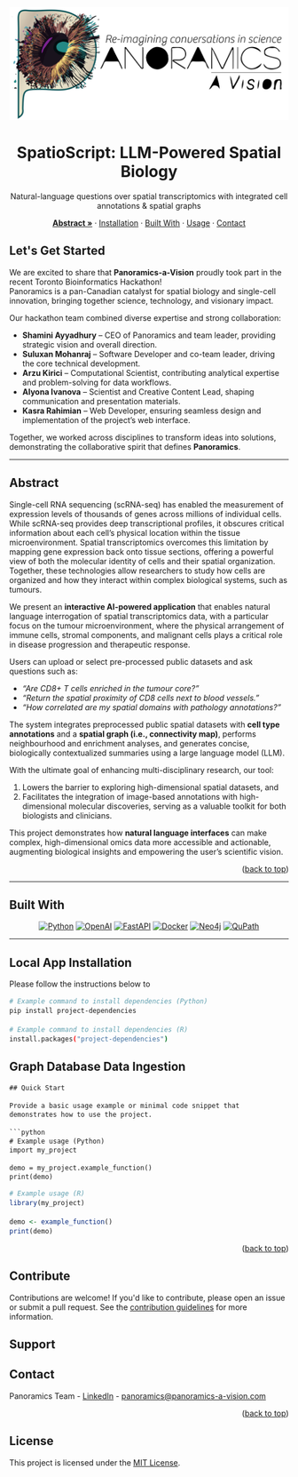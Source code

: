 <a id="readme-top"></a>

<!-- HERO -->
<div align="center">

  <picture>
    <!-- Optional dark logo if you have one -->
    <!-- <source media="(prefers-color-scheme: dark)" srcset="images/panoramics_temp_logo_logo_long_dark.png"> -->
    <img src="images/panoramics_temp_logo_logo_long.jpg" alt="Panoramics Logo" width="720">
  </picture>

  <h1>SpatioScript: LLM-Powered Spatial Biology</h1>
  <p align="center">
    Natural-language questions over spatial transcriptomics with integrated cell annotations & spatial graphs
  </p>

  <!-- Action buttons -->

<p align="center">
  <a href="#abstract"><b>Abstract »</b></a>
  ·
  <a href="#installation">Installation</a>
  ·
  <a href="#built-with">Built With</a>
  ·
  <a href="#usage">Usage</a>
  ·
  <a href="#contact">Contact</a>
</p>
</div>

## Let's Get Started

We are excited to share that **Panoramics-a-Vision** proudly took part in the recent Toronto Bioinformatics Hackathon!  
Panoramics is a pan-Canadian catalyst for spatial biology and single-cell innovation, bringing together science, technology, and visionary impact.

Our hackathon team combined diverse expertise and strong collaboration:

- **Shamini Ayyadhury** – CEO of Panoramics and team leader, providing strategic vision and overall direction.  
- **Suluxan Mohanraj** – Software Developer and co-team leader, driving the core technical development.  
- **Arzu Kirici** – Computational Scientist, contributing analytical expertise and problem-solving for data workflows.  
- **Alyona Ivanova** – Scientist and Creative Content Lead, shaping communication and presentation materials.  
- **Kasra Rahimian** – Web Developer, ensuring seamless design and implementation of the project’s web interface.  

Together, we worked across disciplines to transform ideas into solutions, demonstrating the collaborative spirit that defines **Panoramics**.

---

## Abstract

Single-cell RNA sequencing (scRNA-seq) has enabled the measurement of expression levels of thousands of genes across millions of individual cells. While scRNA-seq provides deep transcriptional profiles, it obscures critical information about each cell’s physical location within the tissue microenvironment. Spatial transcriptomics overcomes this limitation by mapping gene expression back onto tissue sections, offering a powerful view of both the molecular identity of cells and their spatial organization. Together, these technologies allow researchers to study how cells are organized and how they interact within complex biological systems, such as tumours.  

We present an **interactive AI-powered application** that enables natural language interrogation of spatial transcriptomics data, with a particular focus on the tumour microenvironment, where the physical arrangement of immune cells, stromal components, and malignant cells plays a critical role in disease progression and therapeutic response.  

Users can upload or select pre-processed public datasets and ask questions such as:  
- *“Are CD8+ T cells enriched in the tumour core?”*  
- *“Return the spatial proximity of CD8 cells next to blood vessels.”*  
- *“How correlated are my spatial domains with pathology annotations?”*  

The system integrates preprocessed public spatial datasets with **cell type annotations** and a **spatial graph (i.e., connectivity map)**, performs neighbourhood and enrichment analyses, and generates concise, biologically contextualized summaries using a large language model (LLM).  

With the ultimate goal of enhancing multi-disciplinary research, our tool:  
1. Lowers the barrier to exploring high-dimensional spatial datasets, and  
2. Facilitates the integration of image-based annotations with high-dimensional molecular discoveries, serving as a valuable toolkit for both biologists and clinicians.  

This project demonstrates how **natural language interfaces** can make complex, high-dimensional omics data more accessible and actionable, augmenting biological insights and empowering the user’s scientific vision.

<p align="right">(<a href="#readme-top">back to top</a>)</p> 

---

## Built With

<p align="center">
  <a href="https://www.python.org/"><img src="https://img.shields.io/badge/Python-3776AB?style=for-the-badge&logo=python&logoColor=white" alt="Python"></a>
  <a href="https://openai.com/"><img src="https://img.shields.io/badge/OpenAI-412991?style=for-the-badge&logo=openai&logoColor=white" alt="OpenAI"></a>
  <a href="https://fastapi.tiangolo.com/"><img src="https://img.shields.io/badge/FastAPI-009688?style=for-the-badge&logo=fastapi&logoColor=white" alt="FastAPI"></a>
  <a href="https://www.docker.com/"><img src="https://img.shields.io/badge/Docker-2496ED?style=for-the-badge&logo=docker&logoColor=white" alt="Docker"></a>
  <a href="https://neo4j.com/"><img src="https://img.shields.io/badge/Neo4j-008CC1?style=for-the-badge&logo=neo4j&logoColor=white" alt="Neo4j"></a>
  <a href="https://qupath.github.io/"><img src="https://img.shields.io/badge/QuPath-3A6EA5?style=for-the-badge&logoColor=white" alt="QuPath"></a>
</p>

---

## Local App Installation

Please follow the instructions below to 

```bash
# Example command to install dependencies (Python)
pip install project-dependencies

# Example command to install dependencies (R)
install.packages("project-dependencies")
```
## Graph Database Data Ingestion

```
## Quick Start

Provide a basic usage example or minimal code snippet that demonstrates how to use the project.

```python
# Example usage (Python)
import my_project

demo = my_project.example_function()
print(demo)
```
```r
# Example usage (R)
library(my_project)

demo <- example_function()
print(demo)
```

<p align="right">(<a href="#readme-top">back to top</a>)</p>

## Contribute

Contributions are welcome! If you'd like to contribute, please open an issue or submit a pull request. See the [contribution guidelines](CONTRIBUTING.md) for more information.

## Support

## Contact

Panoramics Team - [LinkedIn](https://www.linkedin.com/company/panoramics-a-vision/posts/?feedView=all) - panoramics@panoramics-a-vision.com

<p align="right">(<a href="#readme-top">back to top</a>)</p>

## License

This project is licensed under the [MIT License](LICENSE).

<!-- MARKDOWN LINKS & IMAGES -->
[Python.org]: https://img.shields.io/badge/Python-3776AB?style=for-the-badge&logo=python&logoColor=white
[Python-url]: https://www.python.org/

[OpenAI.com]: https://img.shields.io/badge/OpenAI-412991?style=for-the-badge&logo=openai&logoColor=white
[OpenAI-url]: https://openai.com/

[FastAPI.tiangolo]: https://img.shields.io/badge/FastAPI-009688?style=for-the-badge&logo=fastapi&logoColor=white
[FastAPI-url]: https://fastapi.tiangolo.com/

[Docker.com]: https://img.shields.io/badge/Docker-2496ED?style=for-the-badge&logo=docker&logoColor=white
[Docker-url]: https://www.docker.com/

[Neo4j.com]: https://img.shields.io/badge/Neo4j-008CC1?style=for-the-badge&logo=neo4j&logoColor=white
[Neo4j-url]: https://neo4j.com/

[QuPath.com]: https://img.shields.io/badge/QuPath-3A6EA5?style=for-the-badge&logoColor=white
[QuPath-url]: https://qupath.github.io/
